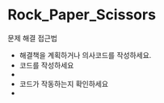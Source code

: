 # Rock_Paper_Scissors

<p>문제 해결 접근법</p>
<ul>
    <li>
        해결책을 계획하거나 의사코드를 작성하세요.
    </li>
    <li>
        코드를 작성하세요
    <li>
    <li>
        코드가 작동하는지 확인하세요
    <li>
</ul>
